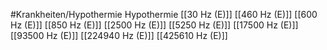 #Krankheiten/Hypothermie
Hypothermie
[[30 Hz (E)]]
[[460 Hz (E)]]
[[600 Hz (E)]]
[[850 Hz (E)]]
[[2500 Hz (E)]]
[[5250 Hz (E)]]
[[17500 Hz (E)]]
[[93500 Hz (E)]]
[[224940 Hz (E)]]
[[425610 Hz (E)]]